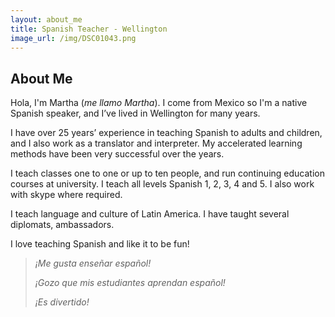 ```yaml
---
layout: about_me
title: Spanish Teacher - Wellington
image_url: /img/DSC01043.png
---
```


## About Me

Hola, I'm Martha (_me llamo Martha_). I come from Mexico so I'm a native Spanish speaker, and I’ve lived in Wellington for many years.

I have over 25 years’ experience in teaching Spanish to adults and children, and I also work as a translator and interpreter. My accelerated learning methods have been very successful over the years.

I teach classes one to one or up to ten people, and run continuing education courses at university. I teach all levels Spanish 1, 2, 3, 4 and 5. I also work with skype where required.

I teach language and culture of Latin America. I have taught several diplomats, ambassadors.

I love teaching Spanish and like it to be fun!

> _¡Me gusta enseñar español!_
>
> _¡Gozo que mis estudiantes aprendan español!_
>
> _¡Es divertido!_

